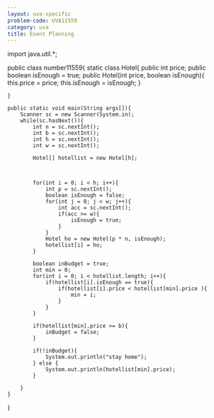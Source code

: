 ```yaml
---
layout: uva-specific
problem-code: UVA11559
category: uva
title: Event Planning 
---
```

import java.util.*;

public class number11559{
    static class Hotel{
    	public int price;
    	public boolean isEnough = true;
    	public Hotel(int price, boolean isEnough){
    		this.price = price;
    		this.isEnough = isEnough;
    	}


    }

    public static void main(String args[]){
     	Scanner sc = new Scanner(System.in);
     	while(sc.hasNext()){
     		int n = sc.nextInt();
	     	int b = sc.nextInt();
	     	int h = sc.nextInt();
	     	int w = sc.nextInt();

	     	Hotel[] hotellist = new Hotel[h];
 	     	

	    	
	     	for(int i = 0; i < h; i++){
	     		int p = sc.nextInt();
	     		boolean isEnough = false;
	     		for(int j = 0; j < w; j++){
	     			int acc = sc.nextInt();
	     			if(acc >= w){
	     				isEnough = true;
	     			}
	     		}
	     		Hotel ho = new Hotel(p * n, isEnough);
	     		hotellist[i] = ho;
	     	}
	     
	     	boolean inBudget = true;
	     	int min = 0;
	     	for(int i = 0; i < hotellist.length; i++){
	     		if(hotellist[i].isEnough == true){
	     			if(hotellist[i].price < hotellist[min].price ){
	     				min = i;
	     			}	
	     		} 
	     	}	

	     	if(hotellist[min].price >= b){
	     		inBudget = false;
	     	}

	     	if(!inBudget){
	     		System.out.println("stay home");
	     	} else {
	     		System.out.println(hotellist[min].price);
	     	}

     	}
    }   
}
